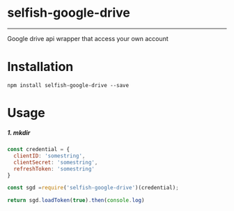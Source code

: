 # selfish-google-drive
-----
Google drive api wrapper that access your own account

# Installation
```
npm install selfish-google-drive --save
```

# Usage
##### 1. mkdir

```js
const credential = {
  clientID: 'somestring',
  clientSecret: 'somestring',
  refreshToken: 'somestring'
}

const sgd =require('selfish-google-drive')(credential);

return sgd.loadToken(true).then(console.log)
```